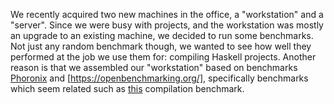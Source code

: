 We recently acquired two new machines in the office, a "workstation" and a "server".
Since we were busy with projects, and the workstation was mostly an upgrade to an existing machine, we decided to run some benchmarks.
Not just any random benchmark though, we wanted to see how well they performed at the job we use them for: compiling Haskell projects.
Another reason is that we assembled our "workstation" based on benchmarks [Phoronix](https://phoronix.com) and [https://openbenchmarking.org/], specifically benchmarks which seem related such as [this](https://www.phoronix.com/scan.php?page=article&item=intel-core-9900k-linux&num=4) compilation benchmark.
